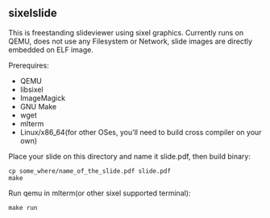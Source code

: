 sixelslide
-----------
This is freestanding slideviewer using sixel graphics.
Currently runs on QEMU, does not use any Filesystem or Network, slide images are directly embedded on ELF image.

Prerequires:
- QEMU
- libsixel
- ImageMagick
- GNU Make
- wget
- mlterm
- Linux/x86_64(for other OSes, you'll need to build cross compiler on your own)

Place your slide on this directory and name it slide.pdf, then build binary:

    cp some_where/name_of_the_slide.pdf slide.pdf
    make

Run qemu in mlterm(or other sixel supported terminal):

    make run
